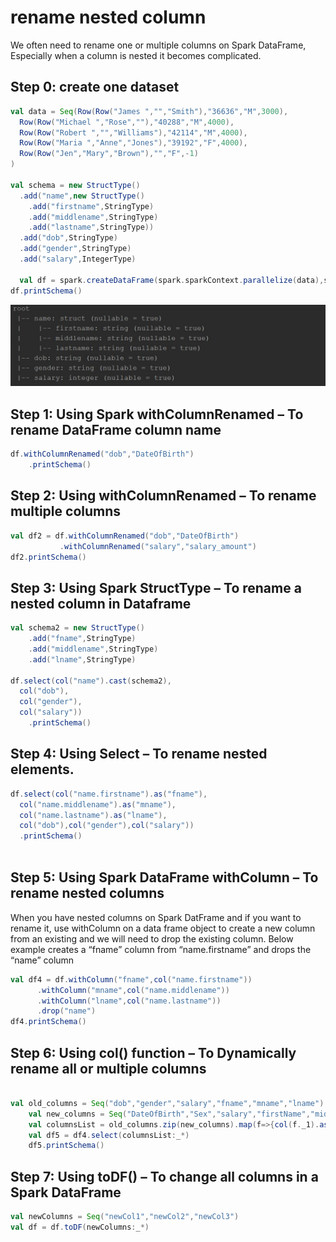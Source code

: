 # rename nested column

We often need to rename one or multiple columns on Spark DataFrame, Especially when a column is nested it becomes complicated. 

## Step 0: create one dataset

```scala
val data = Seq(Row(Row("James ","","Smith"),"36636","M",3000),
  Row(Row("Michael ","Rose",""),"40288","M",4000),
  Row(Row("Robert ","","Williams"),"42114","M",4000),
  Row(Row("Maria ","Anne","Jones"),"39192","F",4000),
  Row(Row("Jen","Mary","Brown"),"","F",-1)
)

val schema = new StructType()
  .add("name",new StructType()
    .add("firstname",StringType)
    .add("middlename",StringType)
    .add("lastname",StringType))
  .add("dob",StringType)
  .add("gender",StringType)
  .add("salary",IntegerType)
  
  val df = spark.createDataFrame(spark.sparkContext.parallelize(data),schema)
df.printSchema()
```
![schema](./spark-rename-column.jpg)

## Step 1: Using Spark withColumnRenamed – To rename DataFrame column name
```scala
df.withColumnRenamed("dob","DateOfBirth")
    .printSchema()
```

## Step 2: Using withColumnRenamed – To rename multiple columns
```scala
val df2 = df.withColumnRenamed("dob","DateOfBirth")
           .withColumnRenamed("salary","salary_amount")
df2.printSchema()
```

## Step 3: Using Spark StructType – To rename a nested column in Dataframe
```scala
val schema2 = new StructType()
    .add("fname",StringType)
    .add("middlename",StringType)
    .add("lname",StringType)
	
df.select(col("name").cast(schema2),
  col("dob"),
  col("gender"),
  col("salary"))
    .printSchema()
```

## Step 4: Using Select – To rename nested elements.
```scala
df.select(col("name.firstname").as("fname"),
  col("name.middlename").as("mname"),
  col("name.lastname").as("lname"),
  col("dob"),col("gender"),col("salary"))
  .printSchema()
  

```

## Step 5: Using Spark DataFrame withColumn – To rename nested columns
When you have nested columns on Spark DatFrame and if you want to rename it, 
use withColumn on a data frame object to create a new column from an existing
 and we will need to drop the existing column. Below example creates a “fname” column
 from “name.firstname” and drops the “name” column
 
```scala
val df4 = df.withColumn("fname",col("name.firstname"))
      .withColumn("mname",col("name.middlename"))
      .withColumn("lname",col("name.lastname"))
      .drop("name")
df4.printSchema()
```

## Step 6: Using col() function – To Dynamically rename all or multiple columns
```scala

val old_columns = Seq("dob","gender","salary","fname","mname","lname")
    val new_columns = Seq("DateOfBirth","Sex","salary","firstName","middleName","lastName")
    val columnsList = old_columns.zip(new_columns).map(f=>{col(f._1).as(f._2)})
    val df5 = df4.select(columnsList:_*)
    df5.printSchema()
```

## Step 7: Using toDF() – To change all columns in a Spark DataFrame
```scala
val newColumns = Seq("newCol1","newCol2","newCol3")
val df = df.toDF(newColumns:_*)
```